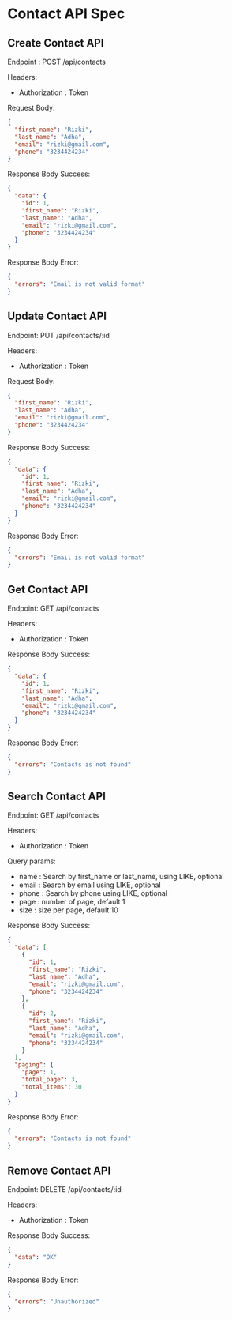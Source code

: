 # Contact API Spec

## Create Contact API

Endpoint : POST /api/contacts

Headers:

- Authorization : Token

Request Body:

```json
{
  "first_name": "Rizki",
  "last_name": "Adha",
  "email": "rizki@gmail.com",
  "phone": "3234424234"
}
```

Response Body Success:

```json
{
  "data": {
    "id": 1,
    "first_name": "Rizki",
    "last_name": "Adha",
    "email": "rizki@gmail.com",
    "phone": "3234424234"
  }
}
```

Response Body Error:

```json
{
  "errors": "Email is not valid format"
}
```

## Update Contact API

Endpoint: PUT /api/contacts/:id

Headers:

- Authorization : Token

Request Body:

```json
{
  "first_name": "Rizki",
  "last_name": "Adha",
  "email": "rizki@gmail.com",
  "phone": "3234424234"
}
```

Response Body Success:

```json
{
  "data": {
    "id": 1,
    "first_name": "Rizki",
    "last_name": "Adha",
    "email": "rizki@gmail.com",
    "phone": "3234424234"
  }
}
```

Response Body Error:

```json
{
  "errors": "Email is not valid format"
}
```

## Get Contact API

Endpoint: GET /api/contacts

Headers:

- Authorization : Token

Response Body Success:

```json
{
  "data": {
    "id": 1,
    "first_name": "Rizki",
    "last_name": "Adha",
    "email": "rizki@gmail.com",
    "phone": "3234424234"
  }
}
```

Response Body Error:

```json
{
  "errors": "Contacts is not found"
}
```

## Search Contact API

Endpoint: GET /api/contacts

Headers:

- Authorization : Token

Query params:

- name : Search by first_name or last_name, using LIKE, optional
- email : Search by email using LIKE, optional
- phone : Search by phone using LIKE, optional
- page : number of page, default 1
- size : size per page, default 10

Response Body Success:

```json
{
  "data": [
    {
      "id": 1,
      "first_name": "Rizki",
      "last_name": "Adha",
      "email": "rizki@gmail.com",
      "phone": "3234424234"
    },
    {
      "id": 2,
      "first_name": "Rizki",
      "last_name": "Adha",
      "email": "rizki@gmail.com",
      "phone": "3234424234"
    }
  ],
  "paging": {
    "page": 1,
    "total_page": 3,
    "total_items": 30
  }
}
```

Response Body Error:

```json
{
  "errors": "Contacts is not found"
}
```

## Remove Contact API

Endpoint: DELETE /api/contacts/:id

Headers:

- Authorization : Token

Response Body Success:

```json
{
  "data": "OK"
}
```

Response Body Error:

```json
{
  "errors": "Unauthorized"
}
```
